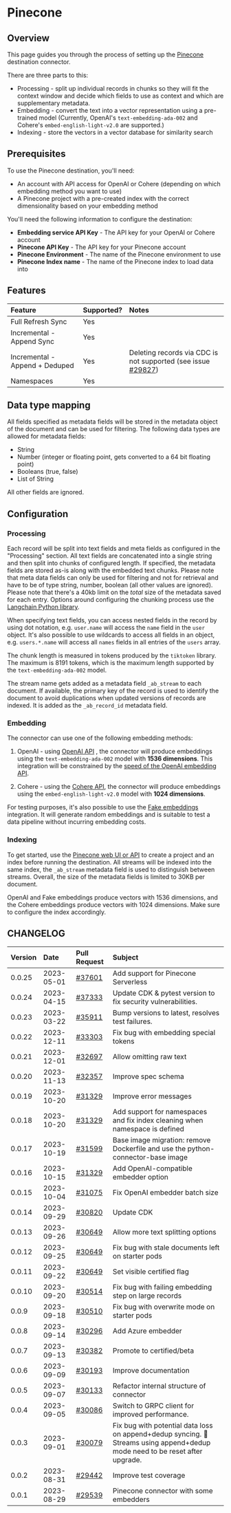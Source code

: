 # Pinecone

## Overview

This page guides you through the process of setting up the [Pinecone](https://pinecone.io/) destination connector.

There are three parts to this:
* Processing - split up individual records in chunks so they will fit the context window and decide which fields to use as context and which are supplementary metadata.
* Embedding - convert the text into a vector representation using a pre-trained model (Currently, OpenAI's `text-embedding-ada-002` and Cohere's `embed-english-light-v2.0` are supported.)
* Indexing - store the vectors in a vector database for similarity search

## Prerequisites

To use the Pinecone destination, you'll need:

- An account with API access for OpenAI or Cohere (depending on which embedding method you want to use)
- A Pinecone project with a pre-created index with the correct dimensionality based on your embedding method

You'll need the following information to configure the destination:

- **Embedding service API Key** - The API key for your OpenAI or Cohere account
- **Pinecone API Key** - The API key for your Pinecone account
- **Pinecone Environment** - The name of the Pinecone environment to use
- **Pinecone Index name** - The name of the Pinecone index to load data into

## Features

| Feature                        | Supported?           | Notes |
| :----------------------------- | :------------------- | :---- |
| Full Refresh Sync              | Yes                  |       |
| Incremental - Append Sync      | Yes                  |       |
| Incremental - Append + Deduped | Yes                  | Deleting records via CDC is not supported (see issue [#29827](https://github.com/airbytehq/airbyte/issues/29827))  |
| Namespaces                     | Yes                   |       |

## Data type mapping

All fields specified as metadata fields will be stored in the metadata object of the document and can be used for filtering. The following data types are allowed for metadata fields:
* String
* Number (integer or floating point, gets converted to a 64 bit floating point)
* Booleans (true, false)
* List of String

All other fields are ignored.

## Configuration

### Processing

Each record will be split into text fields and meta fields as configured in the "Processing" section. All text fields are concatenated into a single string and then split into chunks of configured length. If specified, the metadata fields are stored as-is along with the embedded text chunks. Please note that meta data fields can only be used for filtering and not for retrieval and have to be of type string, number, boolean (all other values are ignored). Please note that there's a 40kb limit on the _total_ size of the metadata saved for each entry.  Options around configuring the chunking process use the [Langchain Python library](https://python.langchain.com/docs/get_started/introduction).

When specifying text fields, you can access nested fields in the record by using dot notation, e.g. `user.name` will access the `name` field in the `user` object. It's also possible to use wildcards to access all fields in an object, e.g. `users.*.name` will access all `names` fields in all entries of the `users` array.

The chunk length is measured in tokens produced by the `tiktoken` library. The maximum is 8191 tokens, which is the maximum length supported by the `text-embedding-ada-002` model.

The stream name gets added as a metadata field `_ab_stream` to each document. If available, the primary key of the record is used to identify the document to avoid duplications when updated versions of records are indexed. It is added as the `_ab_record_id` metadata field.

### Embedding

The connector can use one of the following embedding methods:

1. OpenAI - using [OpenAI API](https://beta.openai.com/docs/api-reference/text-embedding) , the connector will produce embeddings using the `text-embedding-ada-002` model with **1536 dimensions**. This integration will be constrained by the [speed of the OpenAI embedding API](https://platform.openai.com/docs/guides/rate-limits/overview).

2. Cohere - using the [Cohere API](https://docs.cohere.com/reference/embed), the connector will produce embeddings using the `embed-english-light-v2.0` model with **1024 dimensions**.

For testing purposes, it's also possible to use the [Fake embeddings](https://python.langchain.com/docs/modules/data_connection/text_embedding/integrations/fake) integration. It will generate random embeddings and is suitable to test a data pipeline without incurring embedding costs.

### Indexing

To get started, use the [Pinecone web UI or API](https://docs.pinecone.io/docs/quickstart) to create a project and an index before running the destination. All streams will be indexed into the same index, the `_ab_stream` metadata field is used to distinguish between streams. Overall, the size of the metadata fields is limited to 30KB per document.

OpenAI and Fake embeddings produce vectors with 1536 dimensions, and the Cohere embeddings produce vectors with 1024 dimensions. Make sure to configure the index accordingly.

## CHANGELOG

| Version | Date       | Pull Request                                                  | Subject                                                                                                                                              |
|:--------| :--------- |:--------------------------------------------------------------|:-----------------------------------------------------------------------------------------------------------------------------------------------------|
| 0.0.25 | 2023-05-01 | [#37601](https://github.com/airbytehq/airbyte/pull/37601) | Add support for Pinecone Serverless|
| 0.0.24 | 2023-04-15 | [#37333](https://github.com/airbytehq/airbyte/pull/37333) | Update CDK & pytest version to fix security vulnerabilities. |
| 0.0.23 | 2023-03-22 | [#35911](https://github.com/airbytehq/airbyte/pull/35911) | Bump versions to latest, resolves test failures. |
| 0.0.22 | 2023-12-11 | [#33303](https://github.com/airbytehq/airbyte/pull/33303) | Fix bug with embedding special tokens |
| 0.0.21 | 2023-12-01 | [#32697](https://github.com/airbytehq/airbyte/pull/32697) | Allow omitting raw text |
| 0.0.20 | 2023-11-13 | [#32357](https://github.com/airbytehq/airbyte/pull/32357) | Improve spec schema |
| 0.0.19   | 2023-10-20 | [#31329](https://github.com/airbytehq/airbyte/pull/31373) | Improve error messages |
| 0.0.18   | 2023-10-20 | [#31329](https://github.com/airbytehq/airbyte/pull/31373) | Add support for namespaces and fix index cleaning when namespace is defined |
| 0.0.17 | 2023-10-19 | [#31599](https://github.com/airbytehq/airbyte/pull/31599) | Base image migration: remove Dockerfile and use the python-connector-base image |
| 0.0.16   | 2023-10-15 | [#31329](https://github.com/airbytehq/airbyte/pull/31329) | Add OpenAI-compatible embedder option |
| 0.0.15   | 2023-10-04 | [#31075](https://github.com/airbytehq/airbyte/pull/31075) | Fix OpenAI embedder batch size |
| 0.0.14   | 2023-09-29 | [#30820](https://github.com/airbytehq/airbyte/pull/30820)     | Update CDK |
| 0.0.13   | 2023-09-26 | [#30649](https://github.com/airbytehq/airbyte/pull/30649)     | Allow more text splitting options |
| 0.0.12   | 2023-09-25 | [#30649](https://github.com/airbytehq/airbyte/pull/30649)     | Fix bug with stale documents left on starter pods |
| 0.0.11   | 2023-09-22 | [#30649](https://github.com/airbytehq/airbyte/pull/30649)     | Set visible certified flag |
| 0.0.10   | 2023-09-20 | [#30514](https://github.com/airbytehq/airbyte/pull/30514)     | Fix bug with failing embedding step on large records |
| 0.0.9   | 2023-09-18 | [#30510](https://github.com/airbytehq/airbyte/pull/30510)     | Fix bug with overwrite mode on starter pods |
| 0.0.8   | 2023-09-14 | [#30296](https://github.com/airbytehq/airbyte/pull/30296)     | Add Azure embedder |
| 0.0.7   | 2023-09-13 | [#30382](https://github.com/airbytehq/airbyte/pull/30382)     | Promote to certified/beta |
| 0.0.6   | 2023-09-09 | [#30193](https://github.com/airbytehq/airbyte/pull/30193)     | Improve documentation |
| 0.0.5   | 2023-09-07 | [#30133](https://github.com/airbytehq/airbyte/pull/30133)     | Refactor internal structure of connector  |
| 0.0.4   | 2023-09-05 | [#30086](https://github.com/airbytehq/airbyte/pull/30079)     | Switch to GRPC client for improved performance.  |
| 0.0.3   | 2023-09-01 | [#30079](https://github.com/airbytehq/airbyte/pull/30079)     | Fix bug with potential data loss on append+dedup syncing. 🚨 Streams using append+dedup mode need to be reset after upgrade.  |
| 0.0.2   | 2023-08-31 | [#29442](https://github.com/airbytehq/airbyte/pull/29946)     | Improve test coverage  |
| 0.0.1   | 2023-08-29 | [#29539](https://github.com/airbytehq/airbyte/pull/29539)     | Pinecone connector with some embedders  |
